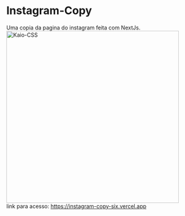 # Instagram-Copy

Uma copia da pagina do instagram feita com NextJs.
</br>
<img align="center" alt="Kaio-CSS" height="450" src="https://github.com/KaioGabrielSouzaRozini/Instagram-Copy/assets/110106110/4d4bf1af-3b98-4c0f-b1b7-8cde7547d1c5">
</br>
link para acesso:  <a href = "https://instagram-copy-six.vercel.app">https://instagram-copy-six.vercel.app</a>
